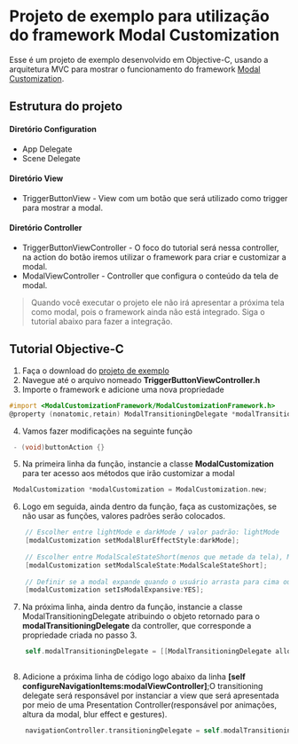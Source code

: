 # Projeto de exemplo para utilização do framework Modal Customization
Esse é um projeto de exemplo desenvolvido em Objective-C, usando a arquitetura MVC para mostrar o funcionamento do framework [Modal Customization](https://github.com/ModalCustomizationFramework/ModalCustomizationFramework). 

## Estrutura do projeto

#### Diretório Configuration

- App Delegate
- Scene Delegate

#### Diretório View

- TriggerButtonView - View com um botão que será utilizado como trigger para mostrar a modal.

#### Diretório Controller

- TriggerButtonViewController - O foco do tutorial será nessa controller, na action do botão  iremos utilizar o framework para criar e customizar a modal.
- ModalViewController - Controller que configura o conteúdo da tela de modal.


> Quando você executar o projeto ele não irá apresentar a próxima tela como modal, pois o framework ainda não está integrado. Siga o tutorial abaixo para fazer a integração.

## Tutorial Objective-C
1. Faça o download do [projeto de exemplo](https://github.com/ModalCustomizationFramework/Example)
2. Navegue até o arquivo nomeado **TriggerButtonViewController.h**
3. Importe o framework e adicione uma nova propriedade
~~~objective-c
#import <ModalCustomizationFramework/ModalCustomizationFramework.h>
@property (nonatomic,retain) ModalTransitioningDelegate *modalTransitioningDelegate;
~~~
4. Vamos fazer modificações na seguinte função 
~~~objective-c
 - (void)buttonAction {}
~~~
5. Na primeira linha da função, instancie a classe **ModalCustomization** para ter acesso aos métodos que irão customizar a modal 
~~~objective-c
 ModalCustomization *modalCustomization = ModalCustomization.new;
~~~

6. Logo em seguida, ainda dentro da função, faça as customizações, se não usar as funções, valores padrões serão colocados. 
~~~objective-c
    // Escolher entre lightMode e darkMode / valor padrão: lightMode
    [modalCustomization setModalBlurEffectStyle:darkMode];
    
    // Escolher entre ModalScaleStateShort(menos que metade da tela), ModalScaleStateNormal(metade da tela), ModalScaleStateAdjustedOnce(tela inteira) / valor padrão : ModalScaleStateNormal
    [modalCustomization setModalScaleState:ModalScaleStateShort];
    
    // Definir se a modal expande quando o usuário arrasta para cima ou se permanece com a mesma altura / valor padrão : NO
    [modalCustomization setIsModalExpansive:YES];
~~~
7. Na próxima linha, ainda dentro da função, instancie a classe ModalTransitioningDelegate atribuindo o objeto retornado para o **modalTransitioningDelegate** da controller, que corresponde a propriedade criada no passo 3.
~~~objective-c
    self.modalTransitioningDelegate = [[ModalTransitioningDelegate alloc] initWithViewController:self
                                                                          presentingViewController: navigationController];
~~~

8. Adicione a próxima linha de código logo abaixo da linha **[self configureNavigationItems:modalViewController]**;O transitioning delegate será responsável por instanciar a view que será apresentada por meio de uma Presentation Controller(responsável por animações, altura da modal, blur effect e gestures).
   
~~~objective-c
    navigationController.transitioningDelegate = self.modalTransitioningDelegate;
~~~





